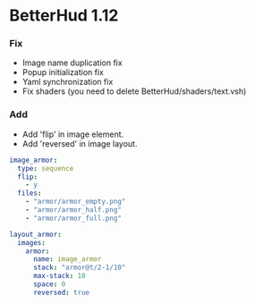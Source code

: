 # BetterHud 1.12

### Fix
- Image name duplication fix
- Popup initialization fix
- Yaml synchronization fix
- Fix shaders (you need to delete BetterHud/shaders/text.vsh)

### Add
- Add 'flip' in image element.
- Add 'reversed' in image layout.
```yaml
image_armor:
  type: sequence
  flip:
    - y
  files:
    - "armor/armor_empty.png"
    - "armor/armor_half.png"
    - "armor/armor_full.png"

layout_armor:
  images:
    armor:
      name: image_armor
      stack: "armor@t/2-1/10"
      max-stack: 10
      space: 0
      reversed: true
```
